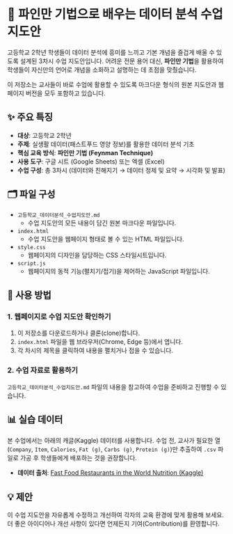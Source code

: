 # 📖 파인만 기법으로 배우는 데이터 분석 수업 지도안

고등학교 2학년 학생들이 데이터 분석에 흥미를 느끼고 기본 개념을 즐겁게 배울 수 있도록 설계된 3차시 수업 지도안입니다. 어려운 전문 용어 대신, **파인만 기법**을 활용하여 학생들이 자신만의 언어로 개념을 소화하고 설명하는 데 초점을 맞췄습니다.

이 저장소는 교사들이 바로 수업에 활용할 수 있도록 마크다운 형식의 원본 지도안과 웹페이지 버전을 모두 포함하고 있습니다.

## ✨ 주요 특징

* **대상**: 고등학교 2학년
* **주제**: 실생활 데이터(패스트푸드 영양 정보)를 활용한 데이터 분석 기초
* **핵심 교육 방식**: **파인만 기법 (Feynman Technique)**
* **사용 도구**: 구글 시트 (Google Sheets) 또는 엑셀 (Excel)
* **수업 구성**: 총 3차시 (데이터와 친해지기 → 데이터 정제 및 요약 → 시각화 및 발표)

## 🗂️ 파일 구성

* `고등학교_데이터분석_수업지도안.md`
    * 수업 지도안의 모든 내용이 담긴 원본 마크다운 파일입니다.
* `index.html`
    * 수업 지도안을 웹페이지 형태로 볼 수 있는 HTML 파일입니다.
* `style.css`
    * 웹페이지의 디자인을 담당하는 CSS 스타일시트입니다.
* `script.js`
    * 웹페이지의 동적 기능(펼치기/접기)을 제어하는 JavaScript 파일입니다.

## 🚀 사용 방법

### 1. 웹페이지로 수업 지도안 확인하기

1.  이 저장소를 다운로드하거나 클론(clone)합니다.
2.  `index.html` 파일을 웹 브라우저(Chrome, Edge 등)에서 엽니다.
3.  각 차시의 제목을 클릭하여 내용을 펼치거나 접을 수 있습니다.

### 2. 수업 자료로 활용하기

`고등학교_데이터분석_수업지도안.md` 파일의 내용을 참고하여 수업을 준비하고 진행할 수 있습니다.

## 📊 실습 데이터

본 수업에서는 아래의 캐글(Kaggle) 데이터를 사용합니다. 수업 전, 교사가 필요한 열(`Company`, `Item`, `Calories`, `Fat (g)`, `Carbs (g)`, `Protein (g)`)만 추출하여 `.csv` 파일로 가공 후 학생들에게 배포하는 것을 권장합니다.

* **데이터 출처**: [Fast Food Restaurants in the World Nutrition (Kaggle)](https://www.kaggle.com/datasets/thedevastator/fast-food-restaurants-in-the-world-nutrition)

## 💡 제안

이 수업 지도안을 자유롭게 수정하고 개선하여 각자의 교육 환경에 맞게 활용해 보세요. 더 좋은 아이디어나 개선 사항이 있다면 언제든지 기여(Contribution)를 환영합니다.

